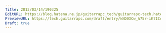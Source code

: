 ```yaml
---
Title: 2013/03/14/190325
EditURL: https://blog.hatena.ne.jp/guitarrapc_tech/guitarrapc-tech.hatenablog.com/atom/entry/6802418398340423838
PreviewURL: https://tech.guitarrapc.com/draft/entry/kND0XCw_A75r-iK7ICq_DqemsC4
Draft: true
---
```


